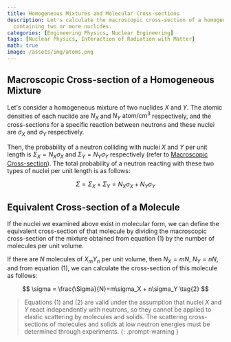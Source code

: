 ```yaml
---
title: Homogeneous Mixtures and Molecular Cross-sections
description: Let's calculate the macroscopic cross-section of a homogeneous mixture
  containing two or more nuclides.
categories: [Engineering Physics, Nuclear Engineering]
tags: [Nuclear Physics, Interaction of Radiation with Matter]
math: true
image: /assets/img/atoms.png
---
```

## Macroscopic Cross-section of a Homogeneous Mixture
Let's consider a homogeneous mixture of two nuclides $X$ and $Y$. The atomic densities of each nuclide are $N_X$ and $N_Y$ $\text{atom/cm}^3$ respectively, and the cross-sections for a specific reaction between neutrons and these nuclei are $\sigma_X$ and $\sigma_Y$ respectively.

Then, the probability of a neutron colliding with nuclei $X$ and $Y$ per unit length is $\Sigma_X=N_X\sigma_X$ and $\Sigma_Y=N_Y\sigma_Y$ respectively (refer to [Macroscopic Cross-section](/posts/Neutron-Interactions-and-Cross-sections/#macroscopic-cross-section)). The total probability of a neutron reacting with these two types of nuclei per unit length is as follows:

$$ \Sigma = \Sigma_X + \Sigma_Y = N_X\sigma_X + N_Y\sigma_Y \tag{1}$$

## Equivalent Cross-section of a Molecule
If the nuclei we examined above exist in molecular form, we can define the equivalent cross-section of that molecule by dividing the macroscopic cross-section of the mixture obtained from equation (1) by the number of molecules per unit volume.

If there are $N$ molecules of $X_mY_n$ per unit volume, then $N_X=mN$, $N_Y=nN$, and from equation (1), we can calculate the cross-section of this molecule as follows:

$$ \sigma = \frac{\Sigma}{N}=m\sigma_X + n\sigma_Y \tag{2} $$

> Equations (1) and (2) are valid under the assumption that nuclei $X$ and $Y$ react independently with neutrons, so they cannot be applied to elastic scattering by molecules and solids.
> The scattering cross-sections of molecules and solids at low neutron energies must be determined through experiments.
{: .prompt-warning }
